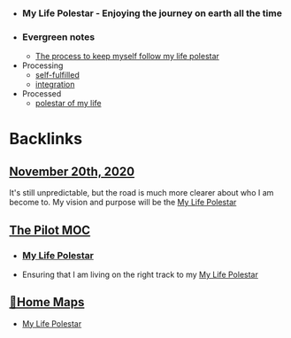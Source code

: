 - ### My Life Polestar - Enjoying the journey on earth all the time
- ### Evergreen notes 
    - [The process to keep myself follow my life polestar](<The process to keep myself follow my life polestar.md>)
- Processing
    - [self-fulfilled](<self-fulfilled.md>)
    - [integration](<integration.md>)
- Processed
    - [polestar of my life](<polestar of my life.md>)

# Backlinks
## [November 20th, 2020](<November 20th, 2020.md>)
It's still unpredictable, but the road is much more clearer about who I am become to. My vision and purpose will be the [My Life Polestar](<My Life Polestar.md>)

## [The Pilot MOC](<The Pilot MOC.md>)
- ### [My Life Polestar](<My Life Polestar.md>)

- Ensuring that I am living on the right track to my [My Life Polestar](<My Life Polestar.md>)

## [🏡Home Maps](<🏡Home Maps.md>)
- [My Life Polestar](<My Life Polestar.md>)

